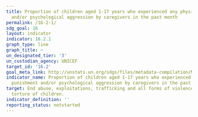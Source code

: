 ```yaml
---
title: Proportion of children aged 1-17 years who experienced any physical punishment
  and/or psychological aggression by caregivers in the past month
permalink: /16-2-1/
sdg_goal: 16
layout: indicator
indicator: 16.2.1
graph_type: line
graph_title: ~
un_designated_tier: '3'
un_custodian_agency: UNICEF
target_id: '16.2'
goal_meta_link: http://unstats.un.org/sdgs/files/metadata-compilation/Metadata-Goal-16.pdf
indicator_name: Proportion of children aged 1-17 years who experienced any physical
  punishment and/or psychological aggression by caregivers in the past month
target: End abuse, exploitations, trafficking and all forms of violence against and
  torture of children.
indicator_definition: ''
reporting_status: notstarted
---
```

